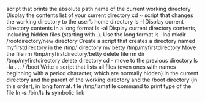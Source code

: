 script that prints the absolute path name of the current working directory
Display the contents list of your current directory
cd ~ script that changes the working directory to the user’s home directory
ls -l Display current directory contents in a long format
ls -al Display current directory contents, including hidden files (starting with .). Use the long format
ls -lna
mkdir /rootdirectory/new directory Create a script that creates a directory named myfirstdirectory in the /tmp/ directory
mv betty /tmp/myfirstdirectory Move the file
rm /tmp/myfirstdirectory/betty delete file
rm dir /tmp/myfirstdirectory delete directory
cd -  move to the previous directory
ls -la . .. / /boot Write a script that lists all files (even ones with names beginning with a period character, which are normally hidden) in the current directory and the parent of the working directory and the /boot directory (in this order), in long format.
file /tmp/iamafile command to print type of the file
ln -s /bin/ls __ls__ symbolic link
